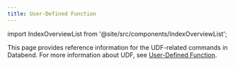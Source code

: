 ```yaml
---
title: User-Defined Function
---
```

import IndexOverviewList from '@site/src/components/IndexOverviewList';

This page provides reference information for the UDF-related commands in Databend. For more information about UDF, see [User-Defined Function](/guides/query/udf).

<IndexOverviewList />